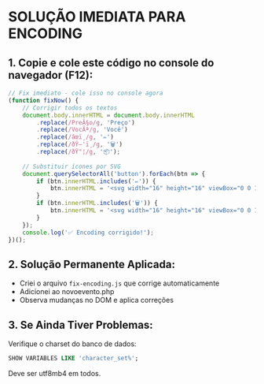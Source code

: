 # SOLUÇÃO IMEDIATA PARA ENCODING

## 1. Copie e cole este código no console do navegador (F12):

```javascript
// Fix imediato - cole isso no console agora
(function fixNow() {
    // Corrigir todos os textos
    document.body.innerHTML = document.body.innerHTML
        .replace(/PreÃ§o/g, 'Preço')
        .replace(/VocÃª/g, 'Você')
        .replace(/âœï¸/g, '✏️')
        .replace(/ðŸ—'ï¸/g, '🗑️')
        .replace(/ðŸ"¦/g, '📦');
    
    // Substituir ícones por SVG
    document.querySelectorAll('button').forEach(btn => {
        if (btn.innerHTML.includes('✏')) {
            btn.innerHTML = '<svg width="16" height="16" viewBox="0 0 16 16" fill="currentColor"><path d="M12.146.146a.5.5 0 0 1 .708 0l3 3a.5.5 0 0 1 0 .708l-10 10a.5.5 0 0 1-.168.11l-5 2a.5.5 0 0 1-.65-.65l2-5a.5.5 0 0 1 .11-.168l10-10zM11.207 2.5 13.5 4.793 14.793 3.5 12.5 1.207 11.207 2.5zm1.586 3L10.5 3.207 4 9.707V10h.5a.5.5 0 0 1 .5.5v.5h.5a.5.5 0 0 1 .5.5v.5h.293l6.5-6.5zm-9.761 5.175-.106.106-1.528 3.821 3.821-1.528.106-.106A.5.5 0 0 1 5 12.5V12h-.5a.5.5 0 0 1-.5-.5V11h-.5a.5.5 0 0 1-.468-.325z"/></svg>';
        }
        if (btn.innerHTML.includes('🗑')) {
            btn.innerHTML = '<svg width="16" height="16" viewBox="0 0 16 16" fill="currentColor"><path d="M5.5 5.5A.5.5 0 0 1 6 6v6a.5.5 0 0 1-1 0V6a.5.5 0 0 1 .5-.5zm2.5 0a.5.5 0 0 1 .5.5v6a.5.5 0 0 1-1 0V6a.5.5 0 0 1 .5-.5zm3 .5a.5.5 0 0 0-1 0v6a.5.5 0 0 0 1 0V6z"/><path fill-rule="evenodd" d="M14.5 3a1 1 0 0 1-1 1H13v9a2 2 0 0 1-2 2H5a2 2 0 0 1-2-2V4h-.5a1 1 0 0 1-1-1V2a1 1 0 0 1 1-1H6a1 1 0 0 1 1-1h2a1 1 0 0 1 1 1h3.5a1 1 0 0 1 1 1v1zM4.118 4 4 4.059V13a1 1 0 0 0 1 1h6a1 1 0 0 0 1-1V4.059L11.882 4H4.118zM2.5 3V2h11v1h-11z"/></svg>';
        }
    });
    console.log('✅ Encoding corrigido!');
})();
```

## 2. Solução Permanente Aplicada:

- Criei o arquivo `fix-encoding.js` que corrige automaticamente
- Adicionei ao novoevento.php
- Observa mudanças no DOM e aplica correções

## 3. Se Ainda Tiver Problemas:

Verifique o charset do banco de dados:
```sql
SHOW VARIABLES LIKE 'character_set%';
```

Deve ser utf8mb4 em todos.
